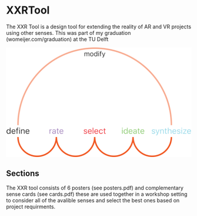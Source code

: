 # XXRTool
The XXR Tool is a design tool for extending the reality of AR and VR projects using other senses. This was part of my graduation (womeijer.com/graduation) at the TU Delft

![The Six Steps of the XXR Tool](https://github.com/womei/XXRTool/blob/master/docs/steps.png "Logo Title Text 1")


## Sections

The XXR tool consists of 6 posters (see posters.pdf) and complementary sense cards (see cards.pdf) these are used together in a workshop setting to consider all of the avalible senses and select the best ones based on project requirments.
